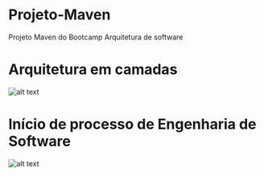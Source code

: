 # Projeto-Maven
Projeto Maven  do Bootcamp Arquitetura de software


# Arquitetura em camadas
![alt text](https://i.imgur.com/31JunpZ.png)

# Início de processo de Engenharia de Software

![alt text](https://i.imgur.com/EagzPOV.png)